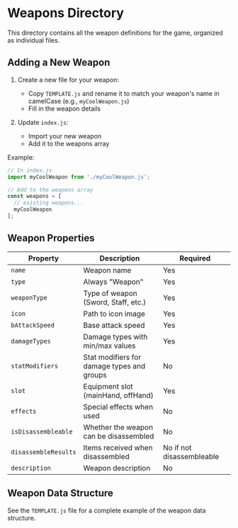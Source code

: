 # Weapons Directory

This directory contains all the weapon definitions for the game, organized as individual files.

## Adding a New Weapon

1. Create a new file for your weapon:
   - Copy `TEMPLATE.js` and rename it to match your weapon's name in camelCase (e.g., `myCoolWeapon.js`)
   - Fill in the weapon details

2. Update `index.js`:
   - Import your new weapon
   - Add it to the weapons array

Example:
```javascript
// In index.js
import myCoolWeapon from './myCoolWeapon.js';

// Add to the weapons array
const weapons = [
  // existing weapons...
  myCoolWeapon
];
```

## Weapon Properties

| Property | Description | Required |
|----------|-------------|----------|
| `name` | Weapon name | Yes |
| `type` | Always "Weapon" | Yes |
| `weaponType` | Type of weapon (Sword, Staff, etc.) | Yes |
| `icon` | Path to icon image | Yes |
| `bAttackSpeed` | Base attack speed | Yes |
| `damageTypes` | Damage types with min/max values | Yes |
| `statModifiers` | Stat modifiers for damage types and groups | No |
| `slot` | Equipment slot (mainHand, offHand) | Yes |
| `effects` | Special effects when used | No |
| `isDisassembleable` | Whether the weapon can be disassembled | No |
| `disassembleResults` | Items received when disassembled | No if not disassembleable |
| `description` | Weapon description | No |

## Weapon Data Structure

See the `TEMPLATE.js` file for a complete example of the weapon data structure. 